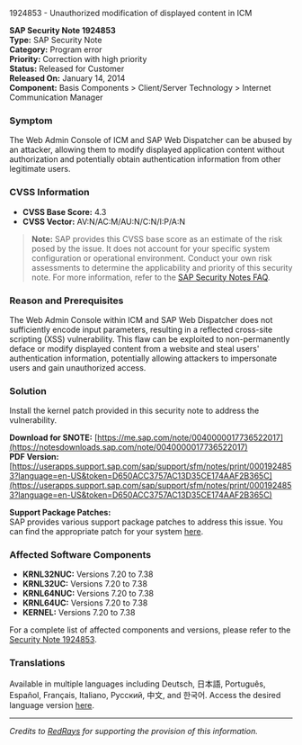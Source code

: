 1924853 - Unauthorized modification of displayed content in ICM

**SAP Security Note 1924853**  
**Type:** SAP Security Note  
**Category:** Program error  
**Priority:** Correction with high priority  
**Status:** Released for Customer  
**Released On:** January 14, 2014  
**Component:** Basis Components > Client/Server Technology > Internet Communication Manager

### Symptom
The Web Admin Console of ICM and SAP Web Dispatcher can be abused by an attacker, allowing them to modify displayed application content without authorization and potentially obtain authentication information from other legitimate users.

### CVSS Information
- **CVSS Base Score:** 4.3
- **CVSS Vector:** AV:N/AC:M/AU:N/C:N/I:P/A:N

> **Note:** SAP provides this CVSS base score as an estimate of the risk posed by the issue. It does not account for your specific system configuration or operational environment. Conduct your own risk assessments to determine the applicability and priority of this security note. For more information, refer to the [SAP Security Notes FAQ](https://service.sap.com/securitynotes/).

### Reason and Prerequisites
The Web Admin Console within ICM and SAP Web Dispatcher does not sufficiently encode input parameters, resulting in a reflected cross-site scripting (XSS) vulnerability. This flaw can be exploited to non-permanently deface or modify displayed content from a website and steal users' authentication information, potentially allowing attackers to impersonate users and gain unauthorized access.

### Solution
Install the kernel patch provided in this security note to address the vulnerability.

**Download for SNOTE:** [https://me.sap.com/note/0040000017736522017](https://notesdownloads.sap.com/note/0040000017736522017)  
**PDF Version:** [https://userapps.support.sap.com/sap/support/sfm/notes/print/0001924853?language=en-US&token=D650ACC3757AC13D35CE174AAF2B365C](https://userapps.support.sap.com/sap/support/sfm/notes/print/0001924853?language=en-US&token=D650ACC3757AC13D35CE174AAF2B365C)

**Support Package Patches:**  
SAP provides various support package patches to address this issue. You can find the appropriate patch for your system [here](https://me.sap.com/softwarecenter).

### Affected Software Components
- **KRNL32NUC:** Versions 7.20 to 7.38
- **KRNL32UC:** Versions 7.20 to 7.38
- **KRNL64NUC:** Versions 7.20 to 7.38
- **KRNL64UC:** Versions 7.20 to 7.38
- **KERNEL:** Versions 7.20 to 7.38

For a complete list of affected components and versions, please refer to the [Security Note 1924853](https://me.sap.com/notes/1924853).

### Translations
Available in multiple languages including Deutsch, 日本語, Português, Español, Français, Italiano, Русский, 中文, and 한국어. Access the desired language version [here](https://me.sap.com/notes/0001924853).

---

*Credits to [RedRays](https://redrays.io) for supporting the provision of this information.*